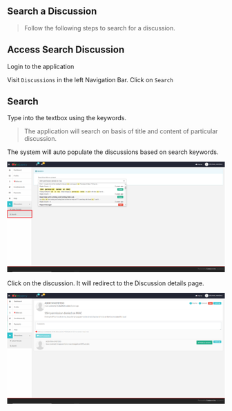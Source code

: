 ## Search a Discussion

> Follow the following steps to search for a discussion.

## Access Search Discussion

Login to the application

Visit `Discussions` in the left Navigation Bar. Click on `Search`

## Search

Type into the textbox using the keywords.

> The application will search on basis of title and content of particular discussion.

The system will auto populate the discussions based on search keywords.

![discussiondoc4](_media/discussiondoc4.png)

Click on the discussion. It will redirect to the Discussion details page.

![discussiondoc5](_media/discussiondoc5.png)





